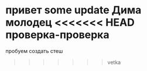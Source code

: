 привет
some update
Дима молодец
<<<<<<< HEAD
проверка-проверка
=======
пробуем создать стеш
>>>>>>> vetka

